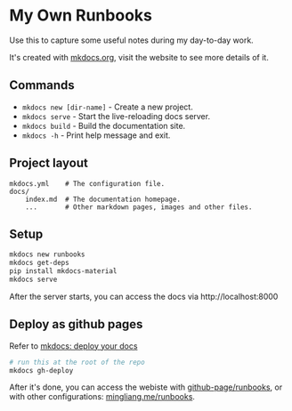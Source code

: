 # My Own Runbooks

Use this to capture some useful notes during my day-to-day work.

It's created with [mkdocs.org](https://www.mkdocs.org), visit the website to see more details of it.

## Commands

* `mkdocs new [dir-name]` - Create a new project.
* `mkdocs serve` - Start the live-reloading docs server.
* `mkdocs build` - Build the documentation site.
* `mkdocs -h` - Print help message and exit.

## Project layout

    mkdocs.yml    # The configuration file.
    docs/
        index.md  # The documentation homepage.
        ...       # Other markdown pages, images and other files.


## Setup

```bash
mkdocs new runbooks
mkdocs get-deps
pip install mkdocs-material
mkdocs serve
```

After the server starts, you can access the docs via http://localhost:8000


## Deploy as github pages

Refer to [mkdocs: deploy your docs](https://www.mkdocs.org/user-guide/deploying-your-docs/)

```bash
# run this at the root of the repo
mkdocs gh-deploy 
```

After it's done, you can access the webiste with [github-page/runbooks](https://mingliangguo.github.io/runbooks), or with other configurations: [mingliang.me/runbooks](https://mingliang.me/runbooks).
